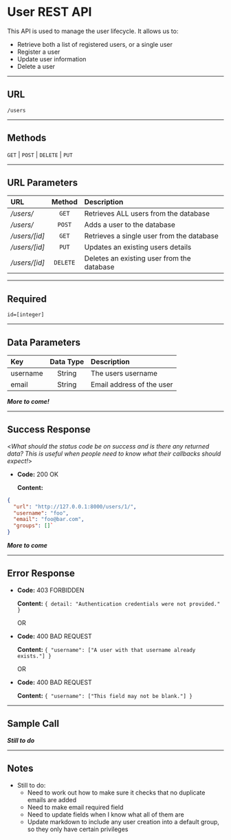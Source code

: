 # User REST API

This API is used to manage the user lifecycle. It allows us to:

* Retrieve both a list of registered users, or a single user
* Register a user
* Update user information
* Delete a user  

----

## URL

`/users`

----

## Methods
  
`GET` | `POST` | `DELETE` | `PUT`

----  

## URL Parameters

| URL           |     Method    | Description                                |
| :---          |     :----:    | :---                                       |
| _/users/_     |     `GET`     | Retrieves ALL users from the database      |
| _/users/_     |     `POST`    | Adds a user to the database                |
| _/users/[id]_ |     `GET`     | Retrieves a single user from the database  |
| _/users/[id]_ |     `PUT`     | Updates an existing users details          |
| _/users/[id]_ |     `DELETE`  | Deletes an existing user from the database |

----

## Required

   `id=[integer]`

----

## Data Parameters

  |         Key          |     Data Type    |        Description          |
  | :----                 |     :----:       | :---                        |
  |     username         |      String      |  The users username         |
  |     email            |      String      |  Email address of the user  |

  **_More to come!_**

----

## Success Response
  
  <_What should the status code be on success and is there any returned data? This is useful when people need to know what their callbacks should expect!_>

* **Code:** 200 OK

    **Content:**

```json
{
  "url": "http://127.0.0.1:8000/users/1/",
  "username": "foo",
  "email": "foo@bar.com",
  "groups": []`
}
```

**_More to come_**

----

## Error Response

* **Code:** 403 FORBIDDEN

    **Content:** `{ detail: "Authentication credentials were not provided." }`

  OR

* **Code:** 400 BAD REQUEST

    **Content:** `{ "username": ["A user with that username already exists."] }`

  OR

* **Code:** 400 BAD REQUEST

    **Content:** `{ "username": ["This field may not be blank."] }`

----

## Sample Call

**_Still to do_**

----

## Notes

* Still to do:
    * Need to work out how to make sure it checks that no duplicate emails are added
    * Need to make email required field
    * Need to update fields when I know what all of them are
    * Update markdown to include any user creation into a default group, so they only have certain privileges
